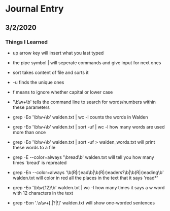 # Journal Entry

## 3/2/2020

### Things I Learned

- up arrow key will insert what you last typed

- the pipe symbol | will seperate commands and give input for next ones
- sort takes content of file and sorts it
- -u finds the unique ones
- f means to ignore whether capital or lower case

- '\b\w+\b' tells the command line to search for words/numbers within these parameters
- grep -Eo '\b\w+\b' walden.txt | wc -l
    counts the words in Walden
- grep -Eo '\b\w+\b' walden.txt | sort -uf | wc -l
    how many words are used more than once
- grep -Eo '\b\w+\b' walden.txt | sort -uf > walden_words.txt 
    will print these words to a file
- grep -E --color=always '\bread\b' walden.txt
    will tell you how many times 'bread' is repreated
- grep -En --color=always '\b(R|r)ead\b|\b(R|r)eaders?\b|\b(R|r)eading\b' walden.txt
    will color in red all the places in the text that it says 'read*'
- grep -Eo '\b\w{12}\b' walden.txt | wc -l
    how many times it says a w word with 12 characters in the text
- grep -Eon '\.\s\w+[\.|?|!]' walden.txt
    will show one-worded sentences

